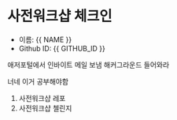 # 사전워크샵 체크인

* 이름: {{ NAME }}
* Github ID: {{ GITHUB_ID }}



애저포털에서 인바이트 메일 보냄 해커그라운드 들어와라

너네 이거 공부해야함
1. 사전워크샵 레포
2. 사전워크샵 첼린지

